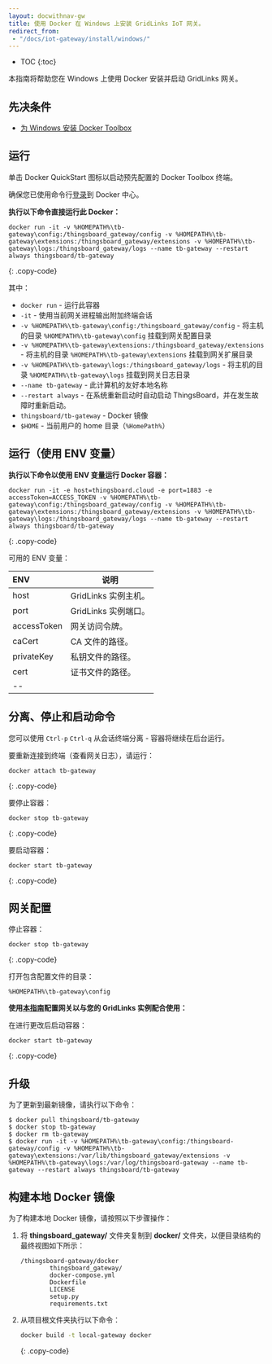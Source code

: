 ```yaml
---
layout: docwithnav-gw
title: 使用 Docker 在 Windows 上安装 GridLinks IoT 网关。
redirect_from:
 - "/docs/iot-gateway/install/windows/"
---
```


* TOC
{:toc}

本指南将帮助您在 Windows 上使用 Docker 安装并启动 GridLinks 网关。


## 先决条件

- [为 Windows 安装 Docker Toolbox](https://docs.docker.com/toolbox/toolbox_install_windows/)

## 运行

单击 Docker QuickStart 图标以启动预先配置的 Docker Toolbox 终端。

确保您已使用命令行[登录](https://docs.docker.com/engine/reference/commandline/login/)到 Docker 中心。

**执行以下命令直接运行此 Docker：**

```
docker run -it -v %HOMEPATH%\tb-gateway\config:/thingsboard_gateway/config -v %HOMEPATH%\tb-gateway\extensions:/thingsboard_gateway/extensions -v %HOMEPATH%\tb-gateway\logs:/thingsboard_gateway/logs --name tb-gateway --restart always thingsboard/tb-gateway
```
{: .copy-code}

其中：

- `docker run` - 运行此容器
- `-it` - 使用当前网关进程输出附加终端会话
- `-v %HOMEPATH%\tb-gateway\config:/thingsboard_gateway/config` - 将主机的目录 `%HOMEPATH%\tb-gateway\config` 挂载到网关配置目录
- `-v %HOMEPATH%\tb-gateway\extensions:/thingsboard_gateway/extensions` - 将主机的目录 `%HOMEPATH%\tb-gateway\extensions` 挂载到网关扩展目录
- `-v %HOMEPATH%\tb-gateway\logs:/thingsboard_gateway/logs` - 将主机的目录 `%HOMEPATH%\tb-gateway\logs` 挂载到网关日志目录
- `--name tb-gateway` - 此计算机的友好本地名称
- `--restart always` - 在系统重新启动时自动启动 ThingsBoard，并在发生故障时重新启动。
- `thingsboard/tb-gateway` - Docker 镜像
- `$HOME` - 当前用户的 home 目录（`%HomePath%`）


## 运行（使用 ENV 变量）

**执行以下命令以使用 ENV 变量运行 Docker 容器：**

```
docker run -it -e host=thingsboard.cloud -e port=1883 -e accessToken=ACCESS_TOKEN -v %HOMEPATH%\tb-gateway\config:/thingsboard_gateway/config -v %HOMEPATH%\tb-gateway\extensions:/thingsboard_gateway/extensions -v %HOMEPATH%\tb-gateway\logs:/thingsboard_gateway/logs --name tb-gateway --restart always thingsboard/tb-gateway
```
{: .copy-code}

可用的 ENV 变量：

| **ENV** | **说明** |
|:-|-|
| host | GridLinks 实例主机。 |
| port | GridLinks 实例端口。 |
| accessToken | 网关访问令牌。 |
| caCert | CA 文件的路径。 |
| privateKey | 私钥文件的路径。 |
| cert | 证书文件的路径。 |
|--

## 分离、停止和启动命令

您可以使用 `Ctrl-p` `Ctrl-q` 从会话终端分离 - 容器将继续在后台运行。

要重新连接到终端（查看网关日志），请运行：

```
docker attach tb-gateway
```
{: .copy-code}

要停止容器：

```
docker stop tb-gateway
```
{: .copy-code}

要启动容器：

```
docker start tb-gateway
```
{: .copy-code}

## 网关配置

停止容器：

```
docker stop tb-gateway
```
{: .copy-code}

打开包含配置文件的目录：

`%HOMEPATH%\tb-gateway\config`


**使用[本指南](/docs/iot-gateway/configuration/)配置网关以与您的 GridLinks 实例配合使用：**


在进行更改后启动容器：

```
docker start tb-gateway
```
{: .copy-code}

## 升级

为了更新到最新镜像，请执行以下命令：

```
$ docker pull thingsboard/tb-gateway
$ docker stop tb-gateway
$ docker rm tb-gateway
$ docker run -it -v %HOMEPATH%\tb-gateway\config:/thingsboard-gateway/config -v %HOMEPATH%\tb-gateway\extensions:/var/lib/thingsboard_gateway/extensions -v %HOMEPATH%\tb-gateway\logs:/var/log/thingsboard-gateway --name tb-gateway --restart always thingsboard/tb-gateway
```

## 构建本地 Docker 镜像

为了构建本地 Docker 镜像，请按照以下步骤操作：

1. 将 **thingsboard_gateway/** 文件夹复制到 **docker/** 文件夹，以便目录结构的最终视图如下所示：
    ```text
    /thingsboard-gateway/docker
            thingsboard_gateway/
            docker-compose.yml
            Dockerfile
            LICENSE
            setup.py
            requirements.txt
    ```
2. 从项目根文件夹执行以下命令：
    ```bash
    docker build -t local-gateway docker
    ```
    {: .copy-code}